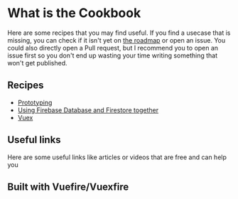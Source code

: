 # What is the Cookbook

Here are some recipes that you may find useful. If you find a usecase that is missing, you can check if it isn't yet on [the roadmap](https://github.com/vuejs/vuefire/issues/145) or open an issue. You could also directly open a Pull request, but I recommend you to open an issue first so you don't end up wasting your time writing something that won't get published.

## Recipes

- [Prototyping](./prototyping.md)
- [Using Firebase Database and Firestore together](./rtdb-and-firestore.md)
- [Vuex](./vuex.md)

## Useful links

Here are some useful links like articles or videos that are free and can help you

## Built with Vuefire/Vuexfire
